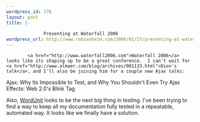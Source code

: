 ```yaml
--- 
wordpress_id: 176
layout: post
title: |-
  
              Presenting at Waterfall 2006
wordpress_url: http://www.robsanheim.com/2006/01/27/presenting-at-waterfall-2006/
---
```


            <a href="http://www.waterfall2006.com">Waterfall 2006</a> looks like its shaping up to be a great conference.  I can't wait for <a href="http://www.almaer.com/blog/archives/001133.html">Dion's talk</a>, and I'll also be joining him for a couple new Ajax talks:

Ajax: Why Its Impossible to Test, and Why You Shouldn't Even Try
Ajax Effects: Web 2.0's Blink Tag

Also, <a href="http://www.waterfall2006.com/beck.html">WordUnit</a> looks to be the next big thing in testing.  I've been trying to find a way to keep all my documentation fully tested in a repeatable, automated way.  It looks like we finally have a solution.
